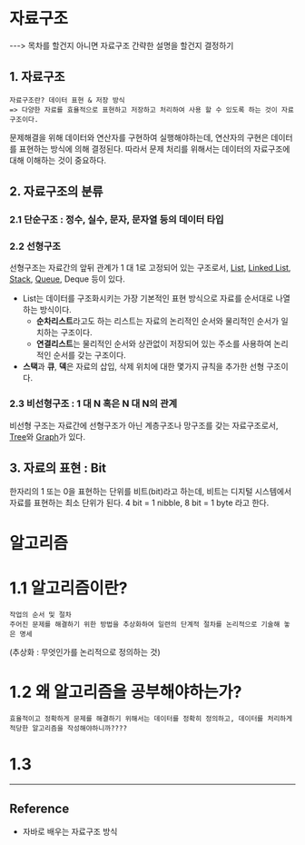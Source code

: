 # 자료구조

---> 목차를 할건지 아니면 자료구조 간략한 설명을 할건지 결정하기

## 1. 자료구조

    자료구조란? 데이터 표현 & 저장 방식    
    => 다양한 자료를 효욜적으로 표현하고 저장하고 처리하여 사용 할 수 있도록 하는 것이 자료구조이다.

문제해결을 위해 데이터와 연산자를 구현하여 실행해야하는데, 연산자의 구현은 데이터를 표현하는 방식에 의해 결정된다. 따라서 문제 처리를 위해서는 데이터의 자료구조에 대해 이해하는 것이 중요하다. 

## 2. 자료구조의 분류

### 2.1 단순구조 : 정수, 실수, 문자, 문자열 등의 데이터 타입

### 2.2 선형구조 

선형구조는 자료간의 앞뒤 관계가 1 대 1로 고정되어 있는 구조로서, [List](1.List/LinearList.md), [Linked List](1.List/LinkedList.md), [Stack](2.Stack/Stack.md), [Queue](3.Queue/Queue.md), Deque 등이 있다. 
- List는 데이터를 구조화시키는 가장 기본적인 표현 방식으로 자료를 순서대로 나열하는 방식이다. 
    - **순차리스트**라고도 하는 리스트는 자료의 논리적인 순서와 물리적인 순서가 일치하는 구조이다. 
    - **연결리스트**는 물리적인 순서와 상관없이 저장되어 있는 주소를 사용하여 논리적인 순서를 갖는 구조이다. 
- **스택**과 **큐**, **덱**은 자료의 삽입, 삭제 위치에 대한 몇가지 규칙을 추가한 선형 구조이다.

### 2.3 비선형구조 : 1 대 N 혹은 N 대 N의 관계

비선형 구조는 자료간에 선형구조가 아닌 계층구조나 망구조를 갖는 자료구조로서, [Tree](4.Tree/Tree.md)와 [Graph](5.Graph/Graph.md)가 있다.

## 3. 자료의 표현 : Bit

한자리의 1 또는 0을 표현하는 단위를 비트(bit)라고 하는데, 비트는 디지털 시스템에서 자료를 표현하는 최소 단위가 된다. 4 bit = 1 nibble, 8 bit = 1 byte 라고 한다.

알고리즘
===
1.1 알고리즘이란?
===
    작업의 순서 및 절차
    주어진 문제를 해결하기 위한 방법을 추상화하여 일련의 단계적 절차를 논리적으로 기술해 놓은 명세

(추상화 : 무엇인가를 논리적으로 정의하는 것)

1.2 왜 알고리즘을 공부해야하는가?
===
    효율적이고 정확하게 문제를 해결하기 위해서는 데이터를 정확히 정의하고, 데이터를 처리하게 적당한 알고리즘을 작성해야하니까????
1.3 
===

---

## Reference

- 자바로 배우는 자료구조 방식
